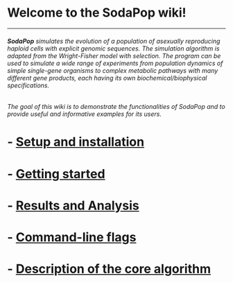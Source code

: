 # Welcome to the SodaPop wiki!

***

###### **SodaPop** simulates the evolution of a population of asexually reproducing haploid cells with explicit genomic sequences. The simulation algorithm is adapted from the Wright-Fisher model with selection. The program can be used to simulate a wide range of experiments from population dynamics of simple single-gene organisms to complex metabolic pathways with many different gene products, each having its own biochemical/biophysical specifications.

###### The goal of this wiki is to demonstrate the functionalities of SodaPop and to provide useful and informative examples for its users.


# - [Setup and installation](setup-and-installation.md)
# - [Getting started](Running-a-basic-simulation.md)
# - [Results and Analysis](Using-the-analysis-tools.md)    
# - [Command-line flags](command-line-flags.md)
# - [Description of the core algorithm](Description-of-the-core-algorithm.md)
